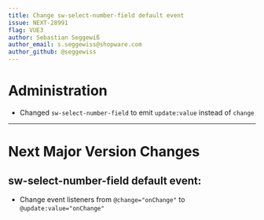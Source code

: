 ```yaml
---
title: Change sw-select-number-field default event
issue: NEXT-28991
flag: VUE3
author: Sebastian Seggewiß
author_email: s.seggewiss@shopware.com
author_github: @seggewiss
---
```

# Administration
* Changed `sw-select-number-field` to emit `update:value` instead of `change`
___
# Next Major Version Changes
## sw-select-number-field default event:
* Change event listeners from `@change="onChange"` to `@update:value="onChange"`